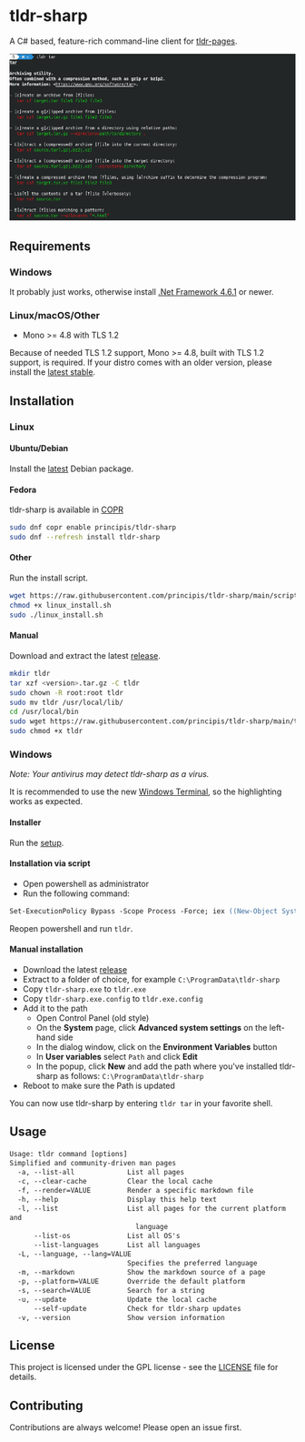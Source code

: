 # tldr-sharp

A C# based, feature-rich command-line client for [tldr-pages](https://github.com/tldr-pages/tldr).

![tldr screenshot](screenshot.png)

## Requirements

### Windows

It probably just works, otherwise install
[.Net Framework 4.6.1](https://dotnet.microsoft.com/download/dotnet-framework/thank-you/net461-web-installer)
or newer.

### Linux/macOS/Other

- Mono >= 4.8 with TLS 1.2

Because of needed TLS 1.2 support, Mono >= 4.8, built with TLS 1.2 support, is required. If your distro comes with an
older version, please install the [latest stable](https://www.mono-project.com/download/stable/).

## Installation

### Linux

#### Ubuntu/Debian

Install the [latest](https://github.com/principis/tldr-sharp/releases/latest/download/tldr-sharp.deb) Debian package.

#### Fedora
tldr-sharp is available in [COPR](https://copr.fedorainfracloud.org/coprs/principis/tldr-sharp/)

```sh
sudo dnf copr enable principis/tldr-sharp
sudo dnf --refresh install tldr-sharp
```

#### Other

Run the install script.

```sh
wget https://raw.githubusercontent.com/principis/tldr-sharp/main/scripts/linux_install.sh
chmod +x linux_install.sh
sudo ./linux_install.sh
```

#### Manual

Download and extract the latest [release](https://github.com/principis/tldr-sharp/releases).

```sh
mkdir tldr
tar xzf <version>.tar.gz -C tldr
sudo chown -R root:root tldr
sudo mv tldr /usr/local/lib/
cd /usr/local/bin
sudo wget https://raw.githubusercontent.com/principis/tldr-sharp/main/tldr
sudo chmod +x tldr
```

### Windows

_Note: Your antivirus may detect tldr-sharp as a virus._

It is recommended to use the new [Windows Terminal](https://aka.ms/terminal), so the highlighting works as expected.

#### Installer

Run the [setup](https://github.com/principis/tldr-sharp/releases/latest/download/tldr-sharp_setup.exe).

#### Installation via script

* Open powershell as administrator
* Run the following command:

```ps
Set-ExecutionPolicy Bypass -Scope Process -Force; iex ((New-Object System.Net.WebClient).DownloadString('https://raw.githubusercontent.com/principis/tldr-sharp/main/scripts/windows_install.ps1'))
```

Reopen powershell and run `tldr`.

#### Manual installation

* Download the latest [release](https://github.com/principis/tldr-sharp/releases)
* Extract to a folder of choice, for example `C:\ProgramData\tldr-sharp`
* Copy `tldr-sharp.exe` to `tldr.exe`
* Copy `tldr-sharp.exe.config` to `tldr.exe.config`
* Add it to the path
    * Open Control Panel (old style)
    * On the **System** page, click **Advanced system settings** on the left-hand side
    * In the dialog window, click on the **Environment Variables** button
    * In **User variables** select `Path` and click **Edit**
    * In the popup, click **New** and add the path where you've installed tldr-sharp as
      follows: `C:\ProgramData\tldr-sharp`
* Reboot to make sure the Path is updated

You can now use tldr-sharp by entering `tldr tar` in your favorite shell.

## Usage

```
Usage: tldr command [options]
Simplified and community-driven man pages
  -a, --list-all             List all pages
  -c, --clear-cache          Clear the local cache
  -f, --render=VALUE         Render a specific markdown file
  -h, --help                 Display this help text
  -l, --list                 List all pages for the current platform and
                               language
      --list-os              List all OS's
      --list-languages       List all languages
  -L, --language, --lang=VALUE
                             Specifies the preferred language
  -m, --markdown             Show the markdown source of a page
  -p, --platform=VALUE       Override the default platform
  -s, --search=VALUE         Search for a string
  -u, --update               Update the local cache
      --self-update          Check for tldr-sharp updates
  -v, --version              Show version information
```

## License

This project is licensed under the GPL license - see the [LICENSE](LICENSE) file for details.

## Contributing

Contributions are always welcome! Please open an issue first.
